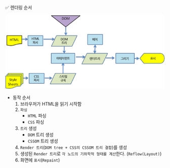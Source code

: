 ✅ 렌더링 순서

![webkit](/resources/webkit.png)

* 동작 순서
  1. 브라우저가 HTML을 읽기 시작함
  2. `파싱`
      * `HTML` 파싱
      * `CSS` 파싱
  3. `트리` 생성
      * `DOM` 트리 생성
      * `CSSOM` 트리 생성
  4. `Render 트리`(`DOM tree + CSS의 CSSOM 트리 결합`)를 생성
  5. 생성된 `Render 트리`로 `각 노드의 기하학적 형태를 계산`한다. (`Reflow(Layout)`)
  6. 화면에 `표시`(`Repaint`)
